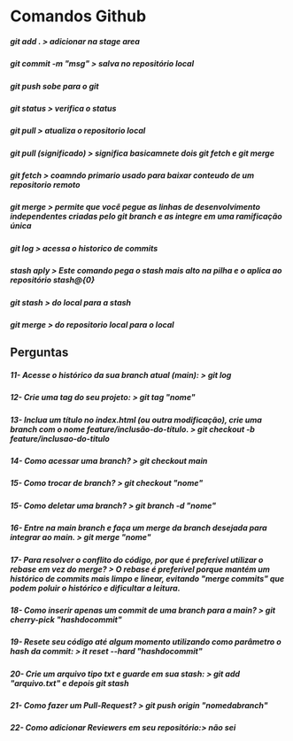 # Comandos Github

##### git add . > adicionar na stage area
##### git commit -m "msg" > salva no repositório local
##### git push  sobe para o git
##### git status > verifica o status
##### git pull > atualiza o repositorio local
##### git pull (significado) > significa basicamnete dois git fetch e git merge
##### git fetch > coamndo primario usado para baixar conteudo de um repositorio remoto
##### git merge > permite que você pegue as linhas de desenvolvimento independentes criadas pelo git branch e as integre em uma ramificação única
##### git log > acessa o historico de commits
##### stash aply > Este comando pega o stash mais alto na pilha e o aplica ao repositório stash@{0}
##### git stash > do local para a stash
##### git merge > do repositorio local para o local
## Perguntas
##### 11- Acesse o histórico da sua branch atual (main): > git log
##### 12- Crie uma tag do seu projeto: > git tag "nome"
##### 13- Inclua um título no index.html (ou outra modificação), crie uma branch com o nome feature/inclusão-do-título. > git checkout -b feature/inclusao-do-titulo
##### 14- Como acessar uma branch? > git checkout main
##### 15- Como trocar de branch? > git checkout "nome"
##### 15- Como deletar uma branch? > git branch -d "nome"
##### 16- Entre na main branch e faça um merge da branch desejada para integrar ao main. > git merge "nome"
##### 17- Para resolver o conflito do código, por que é preferível utilizar o rebase em vez do merge? > O rebase é preferível porque mantém um histórico de commits mais limpo e linear, evitando "merge commits" que podem poluir o histórico e dificultar a leitura.
##### 18- Como inserir apenas um commit de uma branch para a main? > git cherry-pick "hashdocommit"
##### 19- Resete seu código até algum momento utilizando como parâmetro o hash da commit: > it reset --hard "hashdocommit"
##### 20- Crie um arquivo tipo txt e guarde em sua stash: > git add "arquivo.txt" e depois git stash
##### 21- Como fazer um Pull-Request? > git push origin "nomedabranch"
##### 22- Como adicionar Reviewers em seu repositório:> não sei